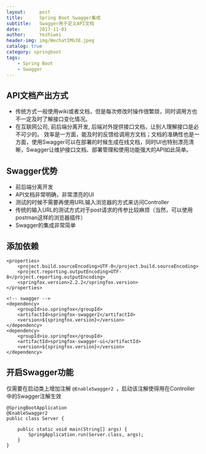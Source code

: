 ```yaml
---
layout:     post
title:      Spring Boot Swagger集成
subtitle:   Swagger用于定义API文档
date:       2017-11-01
author:     Yezhiwei
header-img: img/WechatIMG38.jpeg
catalog: true
category: springboot
tags:
    - Spring Boot 
    - Swagger
---
```



## API文档产出方式

* 传统方式一般使用wiki或者文档，但是每次修改时操作很繁琐，同时调用方也不一定及时了解接口变化情况。
* 在互联网公司, 前后端分离开发, 后端对外提供接口文档，让别人理解接口是必不可少的。 效率是一方面，能及时的反馈给调用方文档；文档的准确性也是一方面，使用Swagger可以在部署的时候生成在线文档，同时UI也特别漂亮清晰，Swagger让维护接口文档、部署管理和使用功能强大的API如此简单。

## Swagger优势
* 前后端分离开发
* API文档非常明确，非常漂亮的UI
* 测试的时候不需要再使用URL输入浏览器的方式来访问Controller
* 传统的输入URL的测试方式对于post请求的传参比较麻烦（当然，可以使用postman这样的浏览器插件）
* Swagger的集成非常简单

## 添加依赖

```
<properties>
    <project.build.sourceEncoding>UTF-8</project.build.sourceEncoding>
    <project.reporting.outputEncoding>UTF-8</project.reporting.outputEncoding>
    <springfox.version>2.2.2</springfox.version>
</properties>

<!-- swagger -->
<dependency>
    <groupId>io.springfox</groupId>
    <artifactId>springfox-swagger2</artifactId>
    <version>${springfox.version}</version>
</dependency>
<dependency>
    <groupId>io.springfox</groupId>
    <artifactId>springfox-swagger-ui</artifactId>
    <version>${springfox.version}</version>
</dependency>
```

## 开启Swagger功能

仅需要在启动类上增加注解 `@EnableSwagger2 `，启动该注解使得用在Controller中的Swagger注解生效

```
@SpringBootApplication
@EnableSwagger2
public class Server {

    public static void main(String[] args) {
        SpringApplication.run(Server.class, args);
    }
}
```










